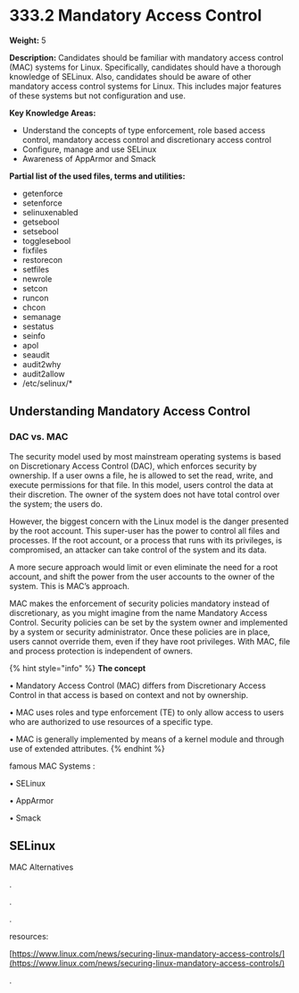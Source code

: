# 333.2 Mandatory Access Control

**Weight:** 5

**Description:** Candidates should be familiar with mandatory access control (MAC) systems for Linux. Specifically, candidates should have a thorough knowledge of SELinux. Also, candidates should be aware of other mandatory access control systems for Linux. This includes major features of these systems but not configuration and use.



**Key Knowledge Areas:**

* Understand the concepts of type enforcement, role based access control, mandatory access control and discretionary access control
* Configure, manage and use SELinux
* Awareness of AppArmor and Smack

**Partial list of the used files, terms and utilities:**

* getenforce
* setenforce
* selinuxenabled
* getsebool
* setsebool
* togglesebool
* fixfiles
* restorecon
* setfiles
* newrole
* setcon
* runcon
* chcon
* semanage
* sestatus
* seinfo
* apol
* seaudit
* audit2why
* audit2allow
* /etc/selinux/\*

## Understanding Mandatory Access Control

### **DAC vs. MAC**

The security model used by most mainstream operating systems is based on Discretionary Access Control (DAC), which enforces security by ownership. If a user owns a file, he is allowed to set the read, write, and execute permissions for that file. In this model, users control the data at their discretion. The owner of the system does not have total control over the system; the users do.

However, the biggest concern with the Linux model is the danger presented by the root account. This super-user has the power to control all files and processes. If the root account, or a process that runs with its privileges, is compromised, an attacker can take control of the system and its data.

A more secure approach would limit or even eliminate the need for a root account, and shift the power from the user accounts to the owner of the system. This is MAC’s approach.

MAC makes the enforcement of security policies mandatory instead of discretionary, as you might imagine from the name Mandatory Access Control. Security policies can be set by the system owner and implemented by a system or security administrator. Once these policies are in place, users cannot override them, even if they have root privileges. With MAC, file and process protection is independent of owners.

{% hint style="info" %}
**The concept**

• Mandatory Access Control (MAC) differs from Discretionary Access Control in that access is based on context and not by ownership.&#x20;

• MAC uses roles and type enforcement (TE) to only allow access to users who are authorized to use resources of a specific type.&#x20;

• MAC is generally implemented by means of a kernel module and through use of extended attributes.
{% endhint %}

famous MAC Systems :

• SELinux&#x20;

• AppArmor&#x20;

• Smack

## SELinux





MAC Alternatives



.

.

.

resources:

[https://www.linux.com/news/securing-linux-mandatory-access-controls/](https://www.linux.com/news/securing-linux-mandatory-access-controls/)

.
